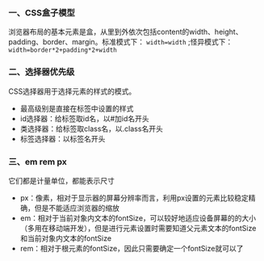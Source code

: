 ### 一、CSS盒子模型
浏览器布局的基本元素是盒，从里到外依次包括content的width、height、padding、border、margin。标准模式下： `width=width` ;怪异模式下： `width=border*2+padding*2+width` 

### 二、选择器优先级
CSS选择器用于选择元素的样式的模式。
- 最高级别是直接在标签中设置的样式
- id选择器：给标签取id名，以#加id名开头
- 类选择器：给标签取class名，以.class名开头
- 标签选择器：以标签名开头

### 三、em rem px
它们都是计量单位，都能表示尺寸
- px：像素，相对于显示器的屏幕分辨率而言，利用px设置的元素比较稳定精确，但是不能适应浏览器的缩放
- em：相对于当前对象内文本的fontSize，可以较好地适应设备屏幕的的大小（多用在移动端开发），但是进行元素设置时需要知道父元素文本的fontSize和当前对象内文本的fontSize
- rem：相对于根元素的fontSize，因此只需要确定一个fontSize就可以了

